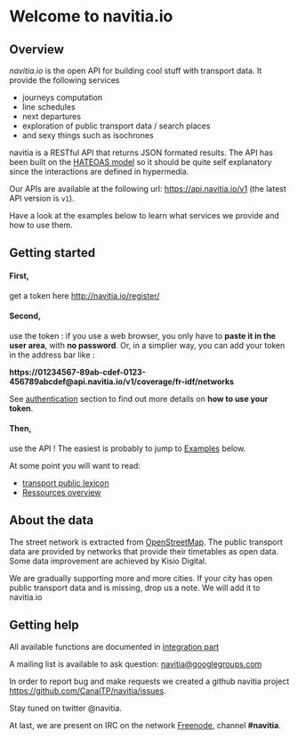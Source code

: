 Welcome to navitia.io
=====================

Overview
--------

*navitia.io* is the open API for building cool stuff with transport data.
It provide the following services

* journeys computation
* line schedules
* next departures
* exploration of public transport data / search places
* and sexy things such as isochrones

navitia is a RESTful API that returns JSON formated results.
The API has been built on the [HATEOAS model](http://en.wikipedia.org/wiki/HATEOAS) so it should be quite self explanatory since the interactions are defined in hypermedia.

Our APIs are available at the following url: <https://api.navitia.io/v1> (the latest API version is ``v1``).

Have a look at the examples below to learn what services we provide and how to use them.

Getting started
---------------

#### First,
get a token here <http://navitia.io/register/>

#### Second,
use the token : if you use a web browser, you only have to **paste it in the user area**,
with **no password**. 
Or, in a simplier way, you can add your token in the address bar like :


<aside class="success">
<b>https://01234567-89ab-cdef-0123-456789abcdef@api.navitia.io/v1/coverage/fr-idf/networks</b>
</aside>

See [authentication](#authentication) section to find out more details on **how to use your token**.

#### Then,
use the API ! The easiest is probably to jump to [Examples](#some_examples) below.

At some point you will want to read:

- [transport public lexicon](#lexicon)
- [Ressources overview](#ressources)

About the data
--------------

The street network is extracted from [OpenStreetMap](#http://www.openstreetmap.org). The public transport data are provided by networks that provide their timetables as open data. Some data improvement are achieved by Kisio Digital.

<aside class="success">
    We are gradually supporting more and more cities. If your city has open public transport data and is missing, drop us a note.
    We will add it to navitia.io
</aside>


Getting help
------------

All available functions are documented in [integration part](#navitia-documentation-v1-interface)

A mailing list is available to ask question: <a href="mailto:navitia@googlegroups.com">navitia@googlegroups.com</a>

In order to report bug and make requests we created a github navitia project
<https://github.com/CanalTP/navitia/issues>.

Stay tuned on twitter @navitia.

At last, we are present on IRC on the network <a href="https://webchat.freenode.net/">Freenode</a>, channel <b>#navitia</b>.

